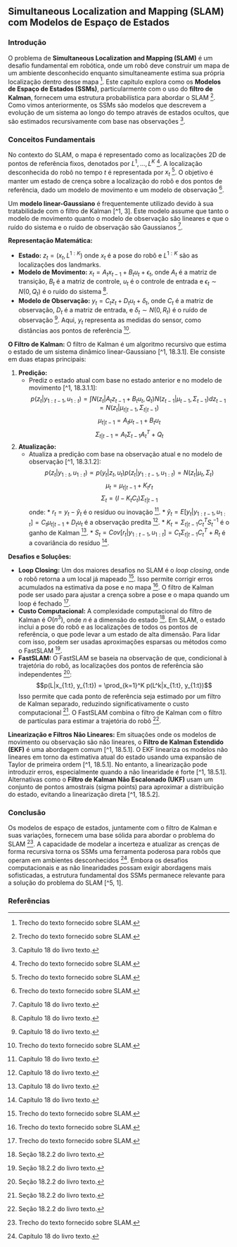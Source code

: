 ## Simultaneous Localization and Mapping (SLAM) com Modelos de Espaço de Estados

### Introdução
O problema de **Simultaneous Localization and Mapping (SLAM)** é um desafio fundamental em robótica, onde um robô deve construir um mapa de um ambiente desconhecido enquanto simultaneamente estima sua própria localização dentro desse mapa [^3]. Este capítulo explora como os **Modelos de Espaço de Estados (SSMs)**, particularmente com o uso do **filtro de Kalman**, fornecem uma estrutura probabilística para abordar o SLAM [^3]. Como vimos anteriormente, os SSMs são modelos que descrevem a evolução de um sistema ao longo do tempo através de estados ocultos, que são estimados recursivamente com base nas observações [^1].

### Conceitos Fundamentais
No contexto do SLAM, o mapa é representado como as localizações 2D de pontos de referência fixos, denotados por $L^1, ..., L^K$ [^3]. A localização desconhecida do robô no tempo $t$ é representada por $x_t$ [^3]. O objetivo é manter um estado de crença sobre a localização do robô e dos pontos de referência, dado um modelo de movimento e um modelo de observação [^3].

Um **modelo linear-Gaussiano** é frequentemente utilizado devido à sua tratabilidade com o filtro de Kalman [^1, 3]. Este modelo assume que tanto o modelo de movimento quanto o modelo de observação são lineares e que o ruído do sistema e o ruído de observação são Gaussianos [^1].

**Representação Matemática:**
*   **Estado:** $z_t = (x_t, L^{1:K})$ onde $x_t$ é a pose do robô e $L^{1:K}$ são as localizações dos landmarks.
*   **Modelo de Movimento:** $x_t = A_t x_{t-1} + B_t u_t + \epsilon_t$, onde $A_t$ é a matriz de transição, $B_t$ é a matriz de controle, $u_t$ é o controle de entrada e $\epsilon_t \sim N(0, Q_t)$ é o ruído do sistema [^1].
*   **Modelo de Observação:** $y_t = C_t z_t + D_t u_t + \delta_t$, onde $C_t$ é a matriz de observação, $D_t$ é a matriz de entrada, e $\delta_t \sim N(0, R_t)$ é o ruído de observação [^1]. Aqui, $y_t$ representa as medidas do sensor, como distâncias aos pontos de referência [^3].

**O Filtro de Kalman:**
O filtro de Kalman é um algoritmo recursivo que estima o estado de um sistema dinâmico linear-Gaussiano [^1, 18.3.1]. Ele consiste em duas etapas principais:
1.  **Predição:**
    *   Prediz o estado atual com base no estado anterior e no modelo de movimento [^1, 18.3.1.1]:
        $$p(z_t|y_{1:t-1}, u_{1:t}) = \int N(z_t|A_t z_{t-1} + B_t u_t, Q_t) N(z_{t-1}|\mu_{t-1}, \Sigma_{t-1}) dz_{t-1} = N(z_t|\mu_{t|t-1}, \Sigma_{t|t-1})$$
        $$\mu_{t|t-1} = A_t \mu_{t-1} + B_t u_t$$
        $$\Sigma_{t|t-1} = A_t \Sigma_{t-1} A_t^T + Q_t$$
2.  **Atualização:**
    *   Atualiza a predição com base na observação atual e no modelo de observação [^1, 18.3.1.2]:
        $$p(z_t|y_{1:t}, u_{1:t}) \propto p(y_t|z_t, u_t) p(z_t|y_{1:t-1}, u_{1:t}) = N(z_t|\mu_t, \Sigma_t)$$
        $$\mu_t = \mu_{t|t-1} + K_t r_t$$
        $$\Sigma_t = (I - K_t C_t) \Sigma_{t|t-1}$$
        onde:
            *   $r_t = y_t - \hat{y}_t$ é o resíduo ou inovação [^1].
            *   $\hat{y}_t = E[y_t|y_{1:t-1}, u_{1:t}] = C_t \mu_{t|t-1} + D_t u_t$ é a observação predita [^1].
            *   $K_t = \Sigma_{t|t-1} C_t^T S_t^{-1}$ é o ganho de Kalman [^1].
            *   $S_t = Cov[r_t|y_{1:t-1}, u_{1:t}] = C_t \Sigma_{t|t-1} C_t^T + R_t$ é a covariância do resíduo [^1].

**Desafios e Soluções:**

*   **Loop Closing:** Um dos maiores desafios no SLAM é o *loop closing*, onde o robô retorna a um local já mapeado [^3]. Isso permite corrigir erros acumulados na estimativa da pose e no mapa [^3]. O filtro de Kalman pode ser usado para ajustar a crença sobre a pose e o mapa quando um loop é fechado [^3].
*   **Custo Computacional:** A complexidade computacional do filtro de Kalman é $O(n^3)$, onde $n$ é a dimensão do estado [^5]. Em SLAM, o estado inclui a pose do robô e as localizações de todos os pontos de referência, o que pode levar a um estado de alta dimensão. Para lidar com isso, podem ser usadas aproximações esparsas ou métodos como o FastSLAM [^5].
*   **FastSLAM:** O FastSLAM se baseia na observação de que, condicional à trajetória do robô, as localizações dos pontos de referência são independentes [^5]:
    $$p(L|x_{1:t}, y_{1:t}) = \prod_{k=1}^K p(L^k|x_{1:t}, y_{1:t})$$
    Isso permite que cada ponto de referência seja estimado por um filtro de Kalman separado, reduzindo significativamente o custo computacional [^5]. O FastSLAM combina o filtro de Kalman com o filtro de partículas para estimar a trajetória do robô [^5].

**Linearização e Filtros Não Lineares:**
Em situações onde os modelos de movimento ou observação são não lineares, o **Filtro de Kalman Estendido (EKF)** é uma abordagem comum [^1, 18.5.1]. O EKF lineariza os modelos não lineares em torno da estimativa atual do estado usando uma expansão de Taylor de primeira ordem [^1, 18.5.1]. No entanto, a linearização pode introduzir erros, especialmente quando a não linearidade é forte [^1, 18.5.1]. Alternativas como o **Filtro de Kalman Não Escalonado (UKF)** usam um conjunto de pontos amostrais (sigma points) para aproximar a distribuição do estado, evitando a linearização direta [^1, 18.5.2].

### Conclusão
Os modelos de espaço de estados, juntamente com o filtro de Kalman e suas variações, fornecem uma base sólida para abordar o problema do SLAM [^3]. A capacidade de modelar a incerteza e atualizar as crenças de forma recursiva torna os SSMs uma ferramenta poderosa para robôs que operam em ambientes desconhecidos [^1]. Embora os desafios computacionais e as não linearidades possam exigir abordagens mais sofisticadas, a estrutura fundamental dos SSMs permanece relevante para a solução do problema do SLAM [^5, 1].

### Referências
[^1]: Capítulo 18 do livro texto.
[^3]: Trecho do texto fornecido sobre SLAM.
[^5]: Seção 18.2.2 do livro texto.

<!-- END -->